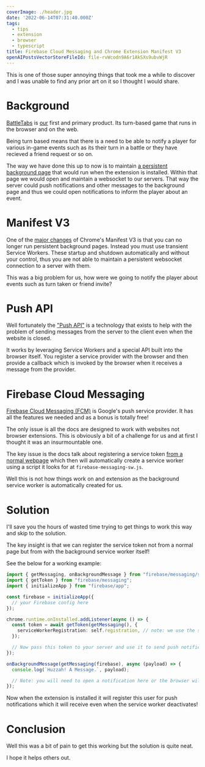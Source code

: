 ```yaml
---
coverImage: ./header.jpg
date: '2022-06-14T07:31:40.000Z'
tags:
  - tips
  - extension
  - browser
  - typescript
title: Firebase Cloud Messaging and Chrome Extension Manifest V3
openAIPostsVectorStoreFileId: file-rvWcodn9A6r1AkSXs9ubvWjR
---
```


This is one of those super annoying things that took me a while to discover and I was unable to find any prior art on it so I thought I would share.

<!-- more -->

# Background

[BattleTabs](https://battletabs.com/) is [our](https://gangbusters.io) first and primary product. Its turn-based game that runs in the browser and on the web.

Being turn based means that there is a need to be able to notify a player for various in-game events such as its their turn in a battle or they have recieved a friend request or so on.

The way we have done this up to now is to maintain [a persistent background page](https://developer.chrome.com/docs/extensions/mv2/background_pages/) that would run when the extension is installed. Within that page we would open and maintain a websocket to our servers. That way the server could push notifications and other messages to the background page and thus we could open notifications to inform the player about an event.

# Manifest V3

One of the [major changes](https://developer.chrome.com/docs/extensions/mv3/intro/mv3-overview/#service-workers) of Chrome's Manifest V3 is that you can no longer run persistent background pages. Instead you must use transient Service Workers. These startup and shutdown automatically and without your control, thus you are not able to maintain a persistent websocket connection to a server with them.

This was a big problem for us, how were we going to notify the player about events such as turn taken or friend invite?

# Push API

Well fortunately the ["Push API"](https://developer.mozilla.org/en-US/docs/Web/API/Push_API) is a technology that exists to help with the problem of sending messages from the server to the client even when the website is closed.

It works by leveraging Service Workers and a special API built into the browser itself. You register a service provider with the browser and then provide a callback which is invoked by the browser when it receives a message from the provider.

# Firebase Cloud Messaging

[Firebase Cloud Messaging (FCM)](https://firebase.google.com/docs/cloud-messaging) is Google's push service provider. It has all the features we needed and as a bonus is totally free!

The only issue is all the docs are designed to work with websites not browser extensions. This is obviously a bit of a challenge for us and at first I thought it was an insurmountable one.

The key issue is the docs talk about registering a service token [from a normal webpage](https://firebase.google.com/docs/cloud-messaging/js/client#access_the_registration_token) which then will automatically create a service worker using a script it looks for at `firebase-messaging-sw.js`.

Well this is not how things work on and extension as the background service worker is automatically created for us.

# Solution

I'll save you the hours of wasted time trying to get things to work this way and skip to the solution.

The key insight is that we can register the service token not from a normal page but from with the background service worker itself!

See the below for a working example:

```typescript
import { getMessaging, onBackgroundMessage } from "firebase/messaging/sw"; // note: we MUST use the sw version of the messaging API and NOT the one from "firebase/messaging"
import { getToken } from "firebase/messaging";
import { initializeApp } from "firebase/app";

const firebase = initializeApp({
  // your Firebase config here
});

chrome.runtime.onInstalled.addListener(async () => {
  const token = await getToken(getMessaging(), {
    serviceWorkerRegistration: self.registration, // note: we use the sw of ourself to register with
  });

  // Now pass this token to your server and use it to send push notifications to this user
});

onBackgroundMessage(getMessaging(firebase), async (payload) => {
  console.log(`Huzzah! A Message.`, payload);

  // Note: you will need to open a notification here or the browser will do it for you.. something, something, security
});
```

Now when the extension is installed it will register this user for push notifications which it will receive even when the service worker deactivates!

# Conclusion

Well this was a bit of pain to get this working but the solution is quite neat.

I hope it helps others out.

